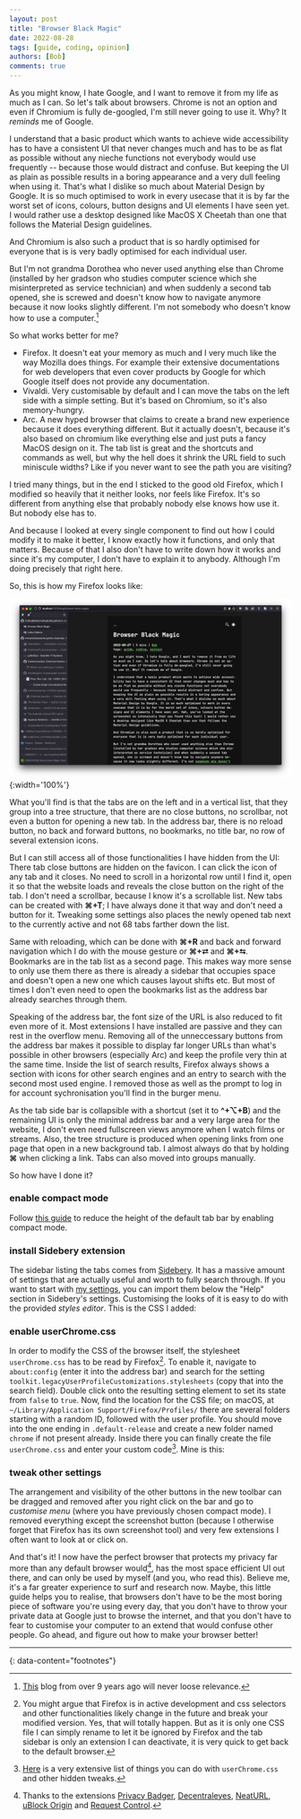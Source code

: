 ```yaml
---
layout: post
title: "Browser Black Magic"
date: 2022-08-28
tags: [guide, coding, opinion]
authors: [Bob]
comments: true
---
```

As you might know, I hate Google, and I want to remove it from my life as much as I can.
So let's talk about browsers.
Chrome is not an option and even if Chromium is fully de-googled, I'm still never going to use it.
Why? It *reminds* me of Google.

I understand that a basic product which wants to achieve wide accessibility has to have a consistent UI that never changes much and has to be as flat as possible without any nieche functions not everybody would use frequently -- because those would distract and confuse.
But keeping the UI as plain as possible results in a boring appearance and a very dull feeling when using it.
That's what I dislike so much about Material Design by Google.
It is so much optimised to work in every usecase that it is by far the worst set of icons, colours, button designs and UI elements I have seen yet.
I would rather use a desktop designed like MacOS X Cheetah than one that follows the Material Design guidelines.

And Chromium is also such a product that is so hardly optimised for everyone that is is very badly optimised for each individual user.

But I'm not grandma Dorothea who never used anything else than Chrome (installed by her gradson who studies computer science which she misinterpreted as service technician) and when suddenly a second tab opened, she is screwed and doesn't know how to navigate anymore because it now looks slightly different.
I'm not somebody who doesn't know how to use a computer.[^use-computers]

So what works better for me?
- Firefox.
It doesn't eat your memory as much and I very much like the way Mozilla does things.
For example their extensive documentations for web developers that even cover products by Google for which Google itself does not provide any documentation.
- Vivaldi.
Very customisable by default and I can move the tabs on the left side with a simple setting.
But it's based on Chromium, so it's also memory-hungry.
- Arc.
A new hyped browser that claims to create a brand new experience because it does everything different.
But it actually doesn't, because it's also based on chromium like everything else and just puts a fancy MacOS design on it.
The tab list is great and the shortcuts and commands as well, but why the hell does it shrink the URL field to such miniscule widths?
Like if you never want to see the path you are visiting?

I tried many things, but in the end I sticked to the good old Firefox, which I modified so heavily that it neither looks, nor feels like Firefox.
It's so different from anything else that probably nobody else knows how use it.
But nobody else has to.

And because I looked at every single component to find out how I could modify it to make it better, I know exactly how it functions, and only that matters.
Because of that I also don't have to write down how it works and since it's my computer, I don't have to explain it to anybody.
Although I'm doing precisely that right here.

So, this is how my Firefox looks like:

![Transformed Pixels](/assets/images/screenshot-firefox.png){:width='100%'}

What you'll find is that the tabs are on the left and in a vertical list, that they group into a tree structure, that there are no close buttons, no scrollbar, not even a button for opening a new tab.
In the address bar, there is no reload button, no back and forward buttons, no bookmarks, no title bar, no row of several extension icons.

But I can still access all of those functionalities I have hidden from the UI:
There tab close buttons are hidden on the favicon.
I can click the icon of any tab and it closes.
No need to scroll in a horizontal row until I find it, open it so that the website loads and reveals the close button on the right of the tab.
I don't need a scrollbar, because I know it's a scrollable list.
New tabs can be created with **⌘+T**; I have always done it that way and don't need a button for it.
Tweaking some settings also places the newly opened tab next to the currently active and not 68 tabs farther down the list.

Same with reloading, which can be done with **⌘+R** and back and forward navigation which I do with the mouse gesture or **⌘+⮂** and  **⌘+⮀**.
Bookmarks are in the tab list as a second page.
This makes way more sense to only use them there as there is already a sidebar that occupies space and doesn't open a new one which causes layout shifts etc.
But most of times I don't even need to open the bookmarks list as the address bar already searches through them.

Speaking of the address bar, the font size of the URL is also reduced to fit even more of it.
Most extensions I have installed are passive and they can rest in the overflow menu.
Removing all of the unneccessary buttons from the address bar makes it possible to display far longer URLs than what's possible in other browsers (especially Arc) and keep the profile very thin at the same time.
Inside the list of search results, Firefox always shows a section with icons for other search engines and an entry to search with the second most used engine.
I removed those as well as the prompt to log in for account sychronisation you'll find in the burger menu.

As the tab side bar is collapsible with a shortcut (set it to **^+⌥+B**) and the remaining UI is only the minimal address bar and a very large area for the website, I don't even need fullscreen views anymore when I watch films or streams.
Also, the tree structure is produced when opening links from one page that open in a new background tab.
I almost always do that by holding **⌘** when clicking a link.
Tabs can also moved into groups manually.

So how have I done it?

### enable compact mode
Follow [this guide](https://support.mozilla.org/en-US/kb/compact-mode-workaround-firefox) to reduce the height of the default tab bar by enabling compact mode.

### install Sidebery extension
The sidebar listing the tabs comes from [Sidebery](https://github.com/mbnuqw/sidebery).
It has a massive amount of settings that are actually useful and worth to fully search through.
If you want to start with [my settings](https://gist.github.com/CodingBobby/4a953c5c2e4709247d1b9b7a51e8d09f), you can import them below the "Help" section in Sidebery's settings.
Customising the looks of it is easy to do with the provided *styles editor*.
This is the CSS I added:
<script src="https://gist.github.com/CodingBobby/3ba7714de8e94af056579a8c3d3e87b4.js"></script>

### enable userChrome.css
In order to modify the CSS of the browser itself, the stylesheet `userChrome.css` has to be read by Firefox[^breaking-changes].
To enable it, navigate to `about:config` (enter it into the address bar) and search for the setting `toolkit.legacyUserProfileCustomizations.stylesheets` (copy that into the search field).
Double click onto the resulting setting element to set its state from `false` to `true`.
Now, find the location for the CSS file; on macOS, at `~/Library/Application Support/Firefox/Profiles/` there are several folders starting with a random ID, followed with the user profile.
You should move into the one ending in `.default-release` and create a new folder named `chrome` if not present already.
Inside there you can finally create the file `userChrome.css` and enter your custom code[^custom-css].
Mine is this:
<script src="https://gist.github.com/CodingBobby/1db38a9b90e1bc41bab302017ecd3cc2.js"></script>

### tweak other settings
The arrangement and visibility of the other buttons in the new toolbar can be dragged and removed after you right click on the bar and go to *customise menu* (where you have previously chosen compact mode).
I removed everything except the screenshot button (because I otherwise forget that Firefox has its own screenshot tool) and very few extensions I often want to look at or click on.

And that's it!
I now have the perfect browser that protects my privacy far more than any default browser would[^extensions], has the most space efficient UI out there, and can only be used by myself (and you, who read this).
Believe me, it's a far greater experience to surf and research now.
Maybe, this little guide helps you to realise, that browsers don't have to be the most boring piece of software you're using every day, that you don't have to throw your private data at Google just to browse the internet, and that you don't have to fear to customise your computer to an extend that would confuse other people.
Go ahead, and figure out how to make your browser better!

---
{: data-content="footnotes"}

[^use-computers]: [This](http://coding2learn.org/blog/2013/07/29/kids-cant-use-computers) blog from over 9 years ago will never loose relevance.

[^breaking-changes]: You might argue that Firefox is in active development and css selectors and other functionalities likely change in the future and break your modified version. Yes, that will totally happen. But as it is only one CSS file I can simply rename to let it be ignored by Firefox and the tab sidebar is only an extension I can deactivate, it is very quick to get back to the default browser.

[^custom-css]: [Here](https://github.com/piroor/treestyletab/wiki/Code-snippets-for-custom-style-rules) is a very extensive list of things you can do with `userChrome.css` and other hidden tweaks.

[^extensions]: Thanks to the extensions [Privacy Badger](https://privacybadger.org/), [Decentraleyes](https://decentraleyes.org/), [NeatURL](https://addons.mozilla.org/de/firefox/addon/neat-url/), [uBlock Origin](https://github.com/gorhill/uBlock#ublock-origin) and [Request Control](https://addons.mozilla.org/de/firefox/addon/requestcontrol/).
